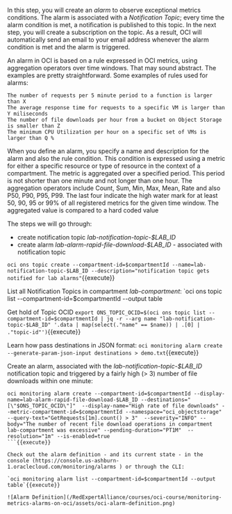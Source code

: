 In this step, you will create an *alarm* to observe exceptional metrics conditions. The alarm is associated with a *Notification Topic*; every time the alarm condition is met, a notification is published to this topic. In the next step, you will create a subscription on the topic. As a result, OCI will automatically send an email to your email address whenever the alarm condition is met and the alarm is triggered.

An alarm in OCI is based on a rule expressed in OCI metrics, using aggregation operators over time windows. That may sound abstract. The examples are pretty straightforward. Some examples of rules used for alarms:
```
The number of requests per 5 minute period to a function is larger than X
The average response time for requests to a specific VM is larger than Y miliseconds
The number of file downloads per hour from a bucket on Object Storage is smaller than Z
The minimum CPU Utilization per hour on a specific set of VMs is larger than Q %
```
When you define an alarm, you specify a name and description for the alarm and also the rule condition. This condition is expressed using a metric for either a specific resource or type of resource in the context of a compartment. The metric is aggregated over a specified period. This period is not shorter than one minute and not longer than one hour. The aggregation operators include Count, Sum, Min, Max, Mean, Rate and also P50, P90, P95, P99. The last four indicate the high water mark for at least 50, 90, 95 or 99% of all registered metrics for the given time window. The aggregated value is compared to a hard coded value  

The steps we will go through:
* create notification topic *lab-notification-topic-$LAB_ID*
* create alarm  *lab-alarm-rapid-file-download-$LAB_ID* - associated with notification topic

`oci ons topic create --compartment-id=$compartmentId --name=lab-notification-topic-$LAB_ID --description="notification topic gets notified for lab alarms"`{{execute}}

List all Notification Topics in compartment *lab-compartment*:
`oci ons topic list --compartment-id=$compartmentId --output table

Get hold of Topic OCID
`export ONS_TOPIC_OCID=$(oci ons topic list --compartment-id=$compartmentId | jq -r --arg name "lab-notification-topic-$LAB_ID" '.data | map(select(."name" == $name)) | .[0] | ."topic-id"')`{{execute}}

Learn how pass destinations in JSON format:
`oci monitoring alarm create  --generate-param-json-input destinations > demo.txt`{{execute}}

Create an alarm, associated with the *lab-notification-topic-$LAB_ID* notification topic and triggered by a fairly high (> 3) number of file downloads within one minute:
```
oci monitoring alarm create --compartment-id=$compartmentId --display-name=lab-alarm-rapid-file-download-$LAB_ID --destinations="[\"$ONS_TOPIC_OCID\"]"  --display-name="High rate of file downloads" --metric-compartment-id=$compartmentId --namespace="oci_objectstorage"  --query-text="GetRequests[1m].count() > 3"  --severity="INFO" --body="The number of recent file download operations in compartment lab-compartment was excessive" --pending-duration="PT1M"  --resolution="1m" --is-enabled=true
```{{execute}}

Check out the alarm definition - and its current state - in the console (https://console.us-ashburn-1.oraclecloud.com/monitoring/alarms ) or through the CLI:

`oci monitoring alarm list --compartment-id=$compartmentId --output table`{{execute}}

![Alarm Definition](/RedExpertAlliance/courses/oci-course/monitoring-metrics-alarms-on-oci/assets/oci-alarm-definition.png)


